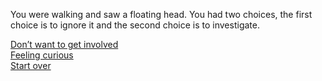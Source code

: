 You were walking and saw a floating head. You had two choices, the first choice is to ignore it and the second choice is to investigate. 

[Don’t want to get involved](ignore.md)  
[Feeling curious](investigate.md)  
[Start over](../README.md)
